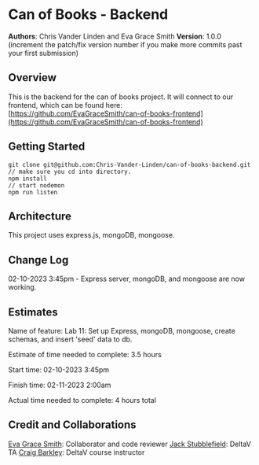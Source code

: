 # Can of Books - Backend

**Authors**: Chris Vander Linden and Eva Grace Smith
**Version**: 1.0.0 (increment the patch/fix version number if you make more commits past your first submission)

## Overview

This is the backend for the can of books project.  It will connect to our frontend, which can be found here: [https://github.com/EvaGraceSmith/can-of-books-frontend](https://github.com/EvaGraceSmith/can-of-books-frontend)

## Getting Started

    git clone git@github.com:Chris-Vander-Linden/can-of-books-backend.git
    // make sure you cd into directory.
    npm install
    // start nodemon
    npm run listen

## Architecture

This project uses express.js, mongoDB, mongoose.

## Change Log

02-10-2023 3:45pm - Express server, mongoDB, and mongoose are now working.

## Estimates

Name of feature: Lab 11: Set up Express, mongoDB, mongoose, create schemas, and insert 'seed' data to db.

Estimate of time needed to complete: 3.5 hours

Start time: 02-10-2023 3:45pm

Finish time: 02-11-2023 2:00am

Actual time needed to complete: 4 hours total

## Credit and Collaborations

[Eva Grace Smith](https://github.com/EvaGraceSmith): Collaborator and code reviewer
[Jack Stubblefield](https://github.com/Jacks-01): DeltaV TA
[Craig Barkley](https://github.com/tektechnologies): DeltaV course instructor
